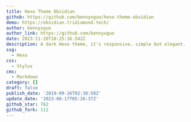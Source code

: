 ```yaml
---
title: Hexo Theme Obsidian
github: https://github.com/bennyxguo/hexo-theme-obsidian
demo: https://obsidian.tridiamond.tech/
author: bennyxguo
author_link: https://github.com/bennyxguo
date: 2023-11-26T10:25:16.542Z
description: A dark Hexo theme, it's responsive, simple but elegant.
ssg:
  - Hexo
css:
  - Stylus
cms:
  - Markdown
category: []
draft: false
publish_date: '2019-09-26T02:38:50Z'
update_date: '2023-08-17T05:26:37Z'
github_star: 762
github_fork: 112
---
```


